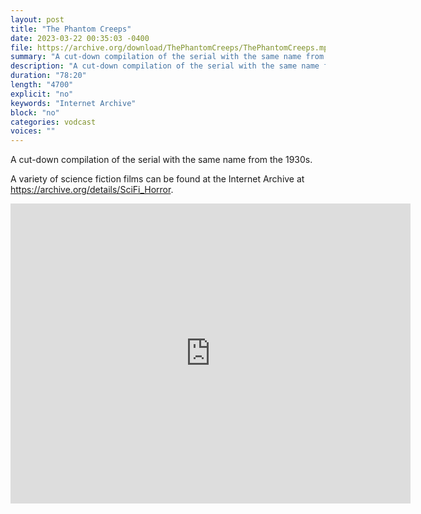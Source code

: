 ```yaml
---
layout: post
title: "The Phantom Creeps"
date: 2023-03-22 00:35:03 -0400
file: https://archive.org/download/ThePhantomCreeps/ThePhantomCreeps.mp4
summary: "A cut-down compilation of the serial with the same name from the 1930s."
description: "A cut-down compilation of the serial with the same name from the 1930s."
duration: "78:20"
length: "4700"
explicit: "no" 
keywords: "Internet Archive"
block: "no" 
categories: vodcast
voices: ""
---
```

A cut-down compilation of the serial with the same name from the 1930s.

A variety of science fiction films can be found at the Internet Archive at <https://archive.org/details/SciFi_Horror>.

<iframe src="https://archive.org/embed/ThePhantomCreeps" width="640" height="480" frameborder="0" webkitallowfullscreen="true" mozallowfullscreen="true" allowfullscreen></iframe>
